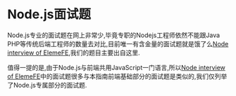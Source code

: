 # Node.js面试题

Node.js专业的面试题在网上非常少,毕竟专职的Nodejs工程师依然不能跟Java PHP等传统后端工程师的数量去对比,目前唯一有含金量的面试题就是饿了么[Node interview of ElemeFE](https://github.com/ElemeFE/node-interview),我们的题目主要出自这里.

值得一提的是,由于Node.js与前端共用JavaScript一门语言,所以[Node interview of ElemeFE](https://github.com/ElemeFE/node-interview)中的面试题很多与本指南前端基础部分的面试题是类似的,我们仅列举了Node.js专属部分的面试题.

